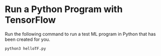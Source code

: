 # Run a Python Program with TensorFlow
Run the following command to run a test ML program in Python that has been created for you.
```bash
python3 helloTF.py
```